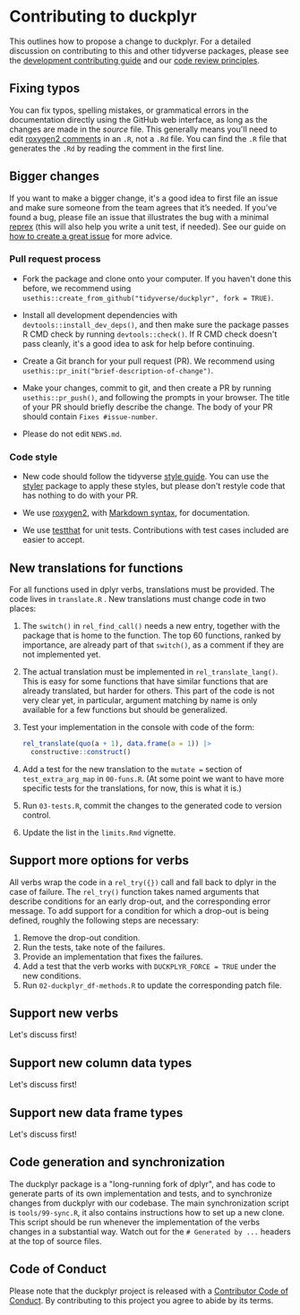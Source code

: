 # Contributing to duckplyr

This outlines how to propose a change to duckplyr.
For a detailed discussion on contributing to this and other tidyverse packages, please see the [development contributing guide](https://rstd.io/tidy-contrib) and our [code review principles](https://code-review.tidyverse.org/).

## Fixing typos

You can fix typos, spelling mistakes, or grammatical errors in the documentation directly using the GitHub web interface, as long as the changes are made in the _source_ file. 
This generally means you'll need to edit [roxygen2 comments](https://roxygen2.r-lib.org/articles/roxygen2.html) in an `.R`, not a `.Rd` file. 
You can find the `.R` file that generates the `.Rd` by reading the comment in the first line.

## Bigger changes

If you want to make a bigger change, it's a good idea to first file an issue and make sure someone from the team agrees that it’s needed. 
If you’ve found a bug, please file an issue that illustrates the bug with a minimal 
[reprex](https://www.tidyverse.org/help/#reprex) (this will also help you write a unit test, if needed).
See our guide on [how to create a great issue](https://code-review.tidyverse.org/issues/) for more advice.

### Pull request process

*   Fork the package and clone onto your computer. If you haven't done this before, we recommend using `usethis::create_from_github("tidyverse/duckplyr", fork = TRUE)`.

*   Install all development dependencies with `devtools::install_dev_deps()`, and then make sure the package passes R CMD check by running `devtools::check()`. 
    If R CMD check doesn't pass cleanly, it's a good idea to ask for help before continuing. 
*   Create a Git branch for your pull request (PR). We recommend using `usethis::pr_init("brief-description-of-change")`.

*   Make your changes, commit to git, and then create a PR by running `usethis::pr_push()`, and following the prompts in your browser.
    The title of your PR should briefly describe the change.
    The body of your PR should contain `Fixes #issue-number`.

*   Please do not edit `NEWS.md`.

### Code style

*   New code should follow the tidyverse [style guide](https://style.tidyverse.org). 
    You can use the [styler](https://CRAN.R-project.org/package=styler) package to apply these styles, but please don't restyle code that has nothing to do with your PR.  

*  We use [roxygen2](https://cran.r-project.org/package=roxygen2), with [Markdown syntax](https://cran.r-project.org/web/packages/roxygen2/vignettes/rd-formatting.html), for documentation.  

*  We use [testthat](https://cran.r-project.org/package=testthat) for unit tests. 
   Contributions with test cases included are easier to accept.  

## New translations for functions

For all functions used in dplyr verbs, translations must be provided.
The code lives in `translate.R` .
New translations must change code in two places:

1. The `switch()` in `rel_find_call()` needs a new entry, together with the package that is home to the function. The top 60 functions, ranked by importance, are already part of that `switch()`, as a comment if they are not implemented yet.
1. The actual translation must be implemented in `rel_translate_lang()`. This is easy for some functions that have similar functions that are already translated, but harder for others. This part of the code is not very clear yet, in particular, argument matching by name is only available for a few functions but should be generalized.
1. Test your implementation in the console with code of the form:

    ```r
    rel_translate(quo(a + 1), data.frame(a = 1)) |>
      constructive::construct()
    ```

1. Add a test for the new translation to the `mutate =` section of `test_extra_arg_map` in `00-funs.R`. (At some point we want to have more specific tests for the translations, for now, this is what it is.)
1. Run `03-tests.R`, commit the changes to the generated code to version control.
1. Update the list in the `limits.Rmd` vignette.

## Support more options for verbs

All verbs wrap the code in a `rel_try({})` call and fall back to dplyr in the case of failure.
The `rel_try()` function takes named arguments that describe conditions for an early drop-out, and the corresponding error message.
To add support for a condition for which a drop-out is being defined, roughly the following steps are necessary:

1. Remove the drop-out condition.
2. Run the tests, take note of the failures.
3. Provide an implementation that fixes the failures.
4. Add a test that the verb works with `DUCKPLYR_FORCE = TRUE` under the new conditions.
5. Run `02-duckplyr_df-methods.R` to update the corresponding patch file.

## Support new verbs

Let's discuss first!

## Support new column data types

Let's discuss first!

## Support new data frame types

Let's discuss first!

## Code generation and synchronization

The duckplyr package is a "long-running fork of dplyr", and has code to generate parts of its own implementation and tests, and to synchronize changes from duckplyr with our codebase.
The main synchronization script is `tools/99-sync.R`, it also contains instructions how to set up a new clone.
This script should be run whenever the implementation of the verbs changes in a substantial way.
Watch out for the `# Generated by ...` headers at the top of source files.

## Code of Conduct

Please note that the duckplyr project is released with a
[Contributor Code of Conduct](CODE_OF_CONDUCT.md). By contributing to this
project you agree to abide by its terms.
